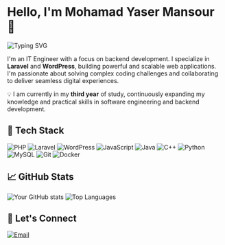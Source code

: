 # Hello, I'm Mohamad Yaser Mansour 👋

![Typing SVG](https://readme-typing-svg.herokuapp.com?font=Fira+Code&size=24&pause=1000&color=00C9FF&width=435&lines=Backend+Developer;Laravel+%26+WordPress+Specialist;Passionate+about+Clean+Code;Always+Learning+New+Tech)

I'm an IT Engineer with a focus on backend development. I specialize in **Laravel** and **WordPress**, building powerful and scalable web applications. I'm passionate about solving complex coding challenges and collaborating to deliver seamless digital experiences.

💡 I am currently in my **third year** of study, continuously expanding my knowledge and practical skills in software engineering and backend development.

## 🚀 Tech Stack
![PHP](https://img.shields.io/badge/PHP-777BB4?style=for-the-badge&logo=php&logoColor=white)
![Laravel](https://img.shields.io/badge/Laravel-FF2D20?style=for-the-badge&logo=laravel&logoColor=white)
![WordPress](https://img.shields.io/badge/WordPress-21759B?style=for-the-badge&logo=wordpress&logoColor=white)
![JavaScript](https://img.shields.io/badge/JavaScript-F7DF1E?style=for-the-badge&logo=javascript&logoColor=black)
![Java](https://img.shields.io/badge/Java-007396?style=for-the-badge&logo=java&logoColor=white)
![C++](https://img.shields.io/badge/C++-00599C?style=for-the-badge&logo=c%2B%2B&logoColor=white)
![Python](https://img.shields.io/badge/Python-3776AB?style=for-the-badge&logo=python&logoColor=white)
![MySQL](https://img.shields.io/badge/MySQL-4479A1?style=for-the-badge&logo=mysql&logoColor=white)
![Git](https://img.shields.io/badge/Git-F05032?style=for-the-badge&logo=git&logoColor=white)
![Docker](https://img.shields.io/badge/Docker-2496ED?style=for-the-badge&logo=docker&logoColor=white)

## 📈 GitHub Stats
![Your GitHub stats](https://github-readme-stats.vercel.app/api?username=Karim-source-maker&show_icons=true&theme=radical)
![Top Languages](https://github-readme-stats.vercel.app/api/top-langs/?username=Karim-source-maker&layout=compact&theme=radical)

## 🤝 Let's Connect
[![Email](https://img.shields.io/badge/Email-D14836?style=for-the-badge&logo=gmail&logoColor=white)](mailto:mohamad_239764@svuonline.org)
